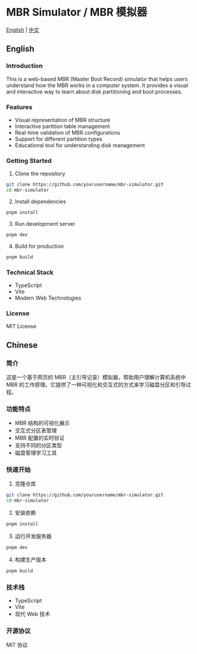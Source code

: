# MBR Simulator / MBR 模拟器

[English](#english) | [中文](#chinese)

## English

### Introduction
This is a web-based MBR (Master Boot Record) simulator that helps users understand how the MBR works in a computer system. It provides a visual and interactive way to learn about disk partitioning and boot processes.

### Features
- Visual representation of MBR structure
- Interactive partition table management
- Real-time validation of MBR configurations
- Support for different partition types
- Educational tool for understanding disk management

### Getting Started
1. Clone the repository

```bash
git clone https://github.com/yourusername/mbr-simulator.git
cd mbr-simulator
```

2. Install dependencies
```bash
pnpm install
```

3. Run development server
```bash
pnpm dev
```

4. Build for production
```bash
pnpm build
```

### Technical Stack
- TypeScript
- Vite
- Modern Web Technologies

### License
MIT License

## Chinese

### 简介
这是一个基于网页的 MBR（主引导记录）模拟器，帮助用户理解计算机系统中 MBR 的工作原理。它提供了一种可视化和交互式的方式来学习磁盘分区和引导过程。

### 功能特点
- MBR 结构的可视化展示
- 交互式分区表管理
- MBR 配置的实时验证
- 支持不同的分区类型
- 磁盘管理学习工具

### 快速开始
1. 克隆仓库
```bash
git clone https://github.com/yourusername/mbr-simulator.git
cd mbr-simulator
```

2. 安装依赖
```bash
pnpm install
```

3. 运行开发服务器
```bash
pnpm dev
```

4. 构建生产版本
```bash
pnpm build
```

### 技术栈
- TypeScript
- Vite
- 现代 Web 技术

### 开源协议
MIT 协议
